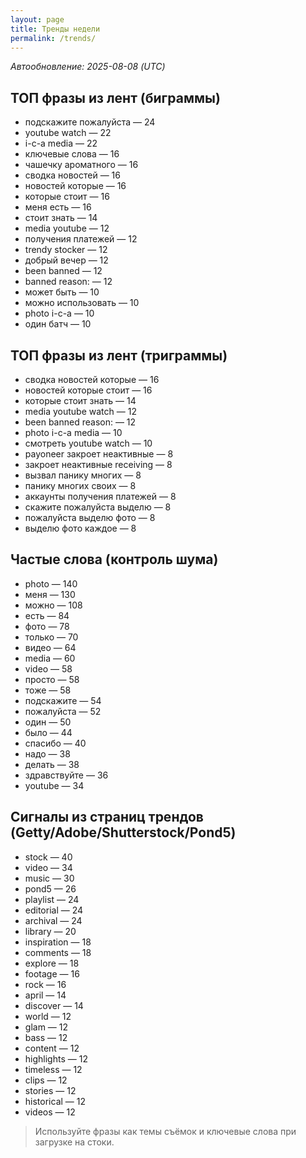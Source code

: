 ```yaml
---
layout: page
title: Тренды недели
permalink: /trends/
---
```


_Автообновление: 2025-08-08 (UTC)_

## ТОП фразы из лент (биграммы)
- подскажите пожалуйста — 24
- youtube watch — 22
- i-c-a media — 22
- ключевые слова — 16
- чашечку ароматного — 16
- сводка новостей — 16
- новостей которые — 16
- которые стоит — 16
- меня есть — 16
- стоит знать — 14
- media youtube — 12
- получения платежей — 12
- trendy stocker — 12
- добрый вечер — 12
- been banned — 12
- banned reason: — 12
- может быть — 10
- можно использовать — 10
- photo i-c-a — 10
- один батч — 10

## ТОП фразы из лент (триграммы)
- сводка новостей которые — 16
- новостей которые стоит — 16
- которые стоит знать — 14
- media youtube watch — 12
- been banned reason: — 12
- photo i-c-a media — 10
- смотреть youtube watch — 10
- payoneer закроет неактивные — 8
- закроет неактивные receiving — 8
- вызвал панику многих — 8
- панику многих своих — 8
- аккаунты получения платежей — 8
- скажите пожалуйста выделю — 8
- пожалуйста выделю фото — 8
- выделю фото каждое — 8

## Частые слова (контроль шума)
- photo — 140
- меня — 130
- можно — 108
- есть — 84
- фото — 78
- только — 70
- видео — 64
- media — 60
- video — 58
- просто — 58
- тоже — 58
- подскажите — 54
- пожалуйста — 52
- один — 50
- было — 44
- спасибо — 40
- надо — 38
- делать — 38
- здравствуйте — 36
- youtube — 34

## Сигналы из страниц трендов (Getty/Adobe/Shutterstock/Pond5)
- stock — 40
- video — 34
- music — 30
- pond5 — 26
- playlist — 24
- editorial — 24
- archival — 24
- library — 20
- inspiration — 18
- comments — 18
- explore — 18
- footage — 16
- rock — 16
- april — 14
- discover — 14
- world — 12
- glam — 12
- bass — 12
- content — 12
- highlights — 12
- timeless — 12
- clips — 12
- stories — 12
- historical — 12
- videos — 12

> Используйте фразы как темы съёмок и ключевые слова при загрузке на стоки.
